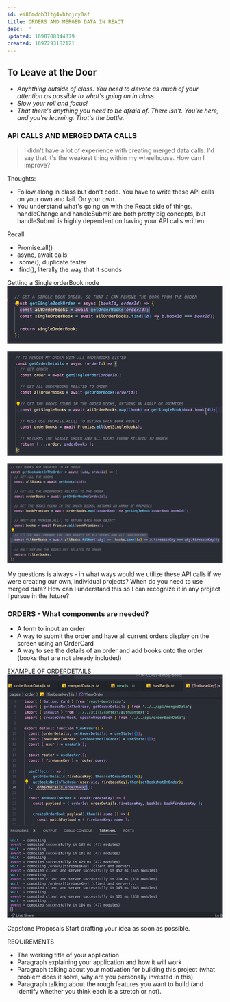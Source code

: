```yaml
---
id: ei86mdob3ltg4whtqjry0af
title: ORDERS AND MERGED DATA IN REACT
desc: ''
updated: 1698708344879
created: 1697293182121
---
```


## To Leave at the Door
- *Anyhthing outside of class. You need to devote as much of your attention as possible to what's going on in class*
- *Slow your roll and focus!*
- *That there's anything you need to be afraid of. There isn't. You're here, and you're learning. That's the battle.*

### API CALLS AND MERGED DATA CALLS
> I didn't have a lot of experience with creating merged data calls. I'd say that it's the weakest thing within my wheelhouse. How can I improve? 

Thoughts:
- Follow along in class but don't code. You have to write these API calls on your own and fail. On your own.
- You understand what's going on with the React side of things. handleChange and handleSubmit are both pretty big concepts, but handleSubmit is highly dependent on having your API calls written.

Recall: 
- Promise.all()
- async, await calls
- .some(), duplicate tester
- .find(), literally the way that it sounds

Getting a Single orderBook node
![Alt text](image-10.png)


![Alt text](image-11.png)


![Alt text](image-12.png)

My questions is always - in what ways would we utilize these API calls if we were creating our own, individual projects? When do you need to use merged data? How can I understand this so I can recognize it in any project I pursue in the future? 

### ORDERS - What components are needed? 
- A form to input an order
- A way to submit the order and have all current orders display on the screen using an OrderCard
- A way to see the details of an order and add books onto the order (books that are not already included)


EXAMPLE OF ORDERDETAILS
![Alt text](image-13.png)


Capstone Proposals
Start drafting your idea as soon as possible.

REQUIREMENTS
- The working title of your application
- Paragraph explaining your application and how it will work
- Paragraph talking about your motivation for building this project (what problem does it solve, why are you personally invested in this).
- Paragraph talking about the rough features you want to build (and identify whether you think each is a stretch or not).
